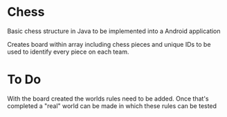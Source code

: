 # Chess
Basic chess structure in Java to be implemented into a Android application

Creates board within array including chess pieces and unique IDs to be used to identify every piece on each team. 

# To Do

With the board created the worlds rules need to be added. Once that's completed a "real" world can be made in which these rules can be tested
